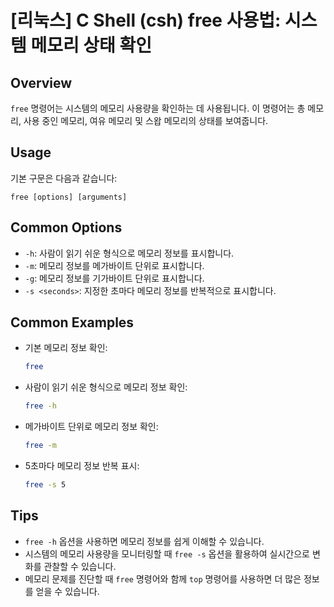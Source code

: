 # [리눅스] C Shell (csh) free 사용법: 시스템 메모리 상태 확인

## Overview
`free` 명령어는 시스템의 메모리 사용량을 확인하는 데 사용됩니다. 이 명령어는 총 메모리, 사용 중인 메모리, 여유 메모리 및 스왑 메모리의 상태를 보여줍니다.

## Usage
기본 구문은 다음과 같습니다:
```
free [options] [arguments]
```

## Common Options
- `-h`: 사람이 읽기 쉬운 형식으로 메모리 정보를 표시합니다.
- `-m`: 메모리 정보를 메가바이트 단위로 표시합니다.
- `-g`: 메모리 정보를 기가바이트 단위로 표시합니다.
- `-s <seconds>`: 지정한 초마다 메모리 정보를 반복적으로 표시합니다.

## Common Examples
- 기본 메모리 정보 확인:
  ```bash
  free
  ```

- 사람이 읽기 쉬운 형식으로 메모리 정보 확인:
  ```bash
  free -h
  ```

- 메가바이트 단위로 메모리 정보 확인:
  ```bash
  free -m
  ```

- 5초마다 메모리 정보 반복 표시:
  ```bash
  free -s 5
  ```

## Tips
- `free -h` 옵션을 사용하면 메모리 정보를 쉽게 이해할 수 있습니다.
- 시스템의 메모리 사용량을 모니터링할 때 `free -s` 옵션을 활용하여 실시간으로 변화를 관찰할 수 있습니다.
- 메모리 문제를 진단할 때 `free` 명령어와 함께 `top` 명령어를 사용하면 더 많은 정보를 얻을 수 있습니다.